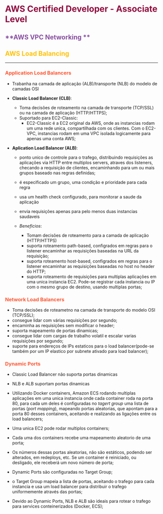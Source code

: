 # <span style="color:#900C3F">AWS Certified Developer - Associate Level</span>
## <span style="color:#884ea0 ">**AWS VPC Networking **</span> 
## <span style="color:#FFC300 ">AWS Load Balancing</span> 
---
### <span style="color: #ff5733 ">Application Load Balancers</span>

* Trabanha na camada de aplicação (ALB)/transporte (NLB) do modelo de camadas OSI

* **Classic Load Balancer (CLB)**:
    * Toma decisões de roteamento na camada de transporte (TCP/SSL) ou na camada de aplicação (HTTP/HTTPS);
    * Suportado para EC2-Classic:
        * EC2-Classic é a EC2 original da AWS, onde as instancias rodam um uma rede unica, compartilhada com os clientes. Com o EC2-VPC, instancias rodam em uma VPC isolada logicamente para apenas uma conta AWS;

* **Aplication Load Balancer (ALB)**:
    * ponto unico de controle para o trafego, distribuindo requisições as aplicações via HTTP entre multiplos servers, atraves dos listeners, checando a requisição de clientes, encaminhando para um ou mais grupos baseado nas regras definidas;
    * é especificado um grupo, uma condição e prioridade para cada regra
    * usa um health check configurado, para monitorar a saude da aplicação
    * envia requisições apenas para pelo menos duas instancias saudaveis

    * *Beneficios*:
        * Tomam decisões de roteamento para a camada de aplicação (HTTP/HTTPS)
        * suporta roteamento path-based, configrados em regras para o listener encaminhar as requisições baseadas na URL da requisição;
        * suporta roteamento host-based, configrados em regras para o listener encaminhar as requisições baseadas no host no header do HTTP;
        * suporta roteamento de requisições para multiplas aplicações em uma unica instancia EC2. Pode-se registrar cada instancia ou IP com o mesmo grupo de destino, usando multiplas portas;

### <span style="color: #ff5733 ">Network Load Balancers</span>

* Toma decisões de roteametno na camada de transporte do modelo OSI (TCP/SSL);
* consegue lidar com várias requisições por segundo;
* encaminha as requisições sem modificar o header;
* suporta mapeamento de portas dinamicas;
* consegue lidar com cargas de trabalho volatil e escalar varias requisições por segundo;
* suporte para endereços de IPs estaticos para o load balancer(pode-se também por um IP elastico por subnete ativado para load balancer);

### <span style="color: #ff5733 ">Dynamic Ports</span>

* Classic Load Balancer não suporta portas dinamicas
* NLB e ALB suportam portas dinamicas

* Utilizando Docker containers, Amazon ECS rodando multiplas aplicações em uma unica instancia onde cada container roda na porta 80, para cada um deles é configuradas no *tagert group* uma lista de portas (*port mapping*), mapeando portas aleatorias, que apontam para a porta 80 desses containers, aceitando e realizando as ligações entre os load balancers;

* Uma unica EC2 pode rodar multiplos containers;

* Cada uma dos containers recebe uma mapeamento aleatorio de uma porta;

* Os números dessas portas aleatorias, não são estáticos, podendo ser alterados, em redeploys, etc. Se um container é reiniciado, ou desligado, ele receberá um novo número de porta;

* Dynamic Ports são configuradas no Target Group;

* o Target Group mapeia a lista de portas, aceitando o trafego para cada instancia e usa um load balancer para distribuir o trafego uniformemente através das portas;

* Devido ao Dynamic Ports, NLB e ALB são ideais para rotear o trafego para services conteinerizados (Docker, ECS);
